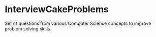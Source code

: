 # InterviewCakeProblems
Set of questions from various Computer Science concepts to improve problem solving skills.
